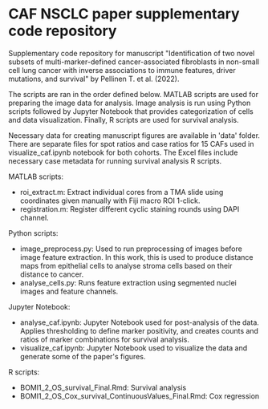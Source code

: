 # CAF NSCLC paper supplementary code repository

Supplementary code repository for manuscript "Identification of two novel subsets of multi-marker-defined cancer-associated fibroblasts in non-small cell lung cancer with inverse associations to immune features, driver mutations, and survival" by Pellinen T. et al. (2022).

The scripts are ran in the order defined below. MATLAB scripts are used for preparing the image data for analysis. Image analysis is run using Python scripts followed by Jupyter Notebook that provides categorization of cells and data visualization. Finally, R scripts are used for survival analysis.

Necessary data for creating manuscript figures are available in 'data' folder. There are separate files for spot ratios and case ratios for 15 CAFs used in visualize_caf.ipynb notebook for both cohorts. The Excel files include necessary case metadata for running survival analysis R scripts.

MATLAB scripts:
* roi_extract.m: Extract individual cores from a TMA slide using coordinates given manually with Fiji macro ROI 1-click.
* registration.m: Register different cyclic staining rounds using DAPI channel.

Python scripts:
* image_preprocess.py: Used to run preprocessing of images before image feature extraction. In this work, this is used to produce distance maps from epithelial cells to analyse stroma cells based on their distance to cancer.
* analyse_cells.py: Runs feature extraction using segmented nuclei images and feature channels.

Jupyter Notebook:
* analyse_caf.ipynb: Jupyter Notebook used for post-analysis of the data. Applies thresholding to define marker positivity, and creates counts and ratios of marker combinations for survival analysis.
* visualize_caf.ipynb: Jupyter Notebook used to visualize the data and generate some of the paper's figures.

R scripts:
* BOMI1_2_OS_survival_Final.Rmd: Survival analysis
* BOMI1_2_OS_Cox_survival_ContinuousValues_Final.Rmd: Cox regression
